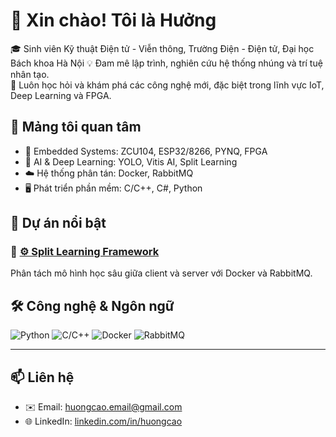 # 👋 Xin chào! Tôi là Hưởng

🎓 Sinh viên Kỹ thuật Điện tử - Viễn thông, Trường Điện - Điện tử, Đại học Bách khoa Hà Nội
💡 Đam mê lập trình, nghiên cứu hệ thống nhúng và trí tuệ nhân tạo.  
🚀 Luôn học hỏi và khám phá các công nghệ mới, đặc biệt trong lĩnh vực IoT, Deep Learning và FPGA.

## 🧠 Mảng tôi quan tâm
- 🔧 Embedded Systems: ZCU104, ESP32/8266, PYNQ, FPGA
- 🧠 AI & Deep Learning: YOLO, Vitis AI, Split Learning
- ☁️ Hệ thống phân tán: Docker, RabbitMQ
- 🖥️ Phát triển phần mềm: C/C++, C#, Python

## 🚀 Dự án nổi bật

### 🔹 [⚙️ Split Learning Framework](https://github.com/HuongCaoHUST/split_learning)
Phân tách mô hình học sâu giữa client và server với Docker và RabbitMQ.

## 🛠️ Công nghệ & Ngôn ngữ

![Python](https://img.shields.io/badge/-Python-3776AB?style=flat&logo=python&logoColor=white)
![C/C++](https://img.shields.io/badge/-C/C++-00599C?style=flat&logo=cplusplus&logoColor=white)
![Docker](https://img.shields.io/badge/-Docker-2496ED?style=flat&logo=docker&logoColor=white)
![RabbitMQ](https://img.shields.io/badge/-RabbitMQ-FF6600?style=flat&logo=rabbitmq&logoColor=white)

---

## 📫 Liên hệ

- ✉️ Email: huongcao.email@gmail.com
- 🌐 LinkedIn: [linkedin.com/in/huongcao](https://www.linkedin.com/in/huong-cao-seee/) 

